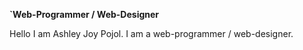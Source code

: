 **`Web-Programmer / Web-Designer**

Hello I am Ashley Joy Pojol. I am a web-programmer / web-designer.
